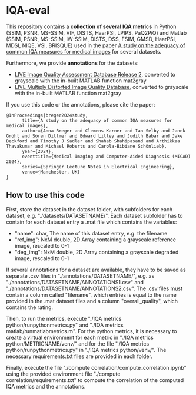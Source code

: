 # IQA-eval

This repository contains a **collection of several IQA metrics** in Python (SSIM, PSNR, MS-SSIM, VIF, DISTS, HaarPSI, LPIPS, PaQ2PiQ) and Matlab (SSIM, PSNR, MS-SSIM, IW-SSIM, DISTS, DSS, FSIM, GMSD, HaarPSI, MDSI, NIQE, VSI, BRISQUE) used in the paper [A study on the adequacy of common IQA measures for medical images](https://arxiv.org/abs/2405.19224) for several datasets.


Furthermore, we provide **annotations** for the datasets:
* [LIVE Image Quality Assessment Database Release 2](http://live.ece.utexas.edu/research/quality), converted to grayscale  with the in-built MATLAB function mat2gray
* [LIVE Multiply Distorted Image Quality Database](https://live.ece.utexas.edu/research/Quality/live_multidistortedimage.html), converted to grayscale  with the in-built MATLAB function mat2gray

If you use this code or the annotations, please cite the paper:
```
@InProceedings{breger2024study,
      title={A study on the adequacy of common IQA measures for medical images}, 
      author={Anna Breger and Clemens Karner and Ian Selby and Janek Gröhl and Sören Dittmer and Edward Lilley and Judith Babar and Jake Beckford and Timothy J Sadler and Shahab Shahipasand and Arthikkaa Thavakumar and Michael Roberts and Carola-Bibiane Schönlieb},
      year={2024},
      eventtitle={Medical Imaging and Computer-Aided Diagnosis (MICAD) 2024},
      series={Springer Lecture Notes in Electrical Engineering},
      venue={Manchester, UK}
}
```

## How to use this code

First, store the dataset in the dataset folder, with subfolders for each dataset, e.g. "./datasets/DATASETNAME/". Each dataset subfolder has to contain for each dataset entry a .mat file which contains the variables:
* "name": char, The name of this dataset entry, e.g. the filename
* "ref_img": NxM double,  2D Array containing a grayscale reference image, rescaled to 0-1
* "deg_img": NxM double,  2D Array containing a grayscale degraded image, rescaled to 0-1

If several annotations for a dataset are available, they have to be saved as separate .csv files in "./annotations/DATASETNAME/", e.g. as "./annotations/DATASETNAME/ANNOTATIONS1.csv" and "./annotations/DATASETNAME/ANNOTATIONS2.csv". The .csv files must contain a column called "filename", which entries is equal to the name provided in the .mat dataset files and a column "overall_quality", which contains the rating.

Then, to run the metrics, execute "./IQA metrics python/runpythonmetrics.py" and "./IQA metrics matlab/runmatlabmetrics.m". For the python metrics, it is necessary to create a virtual environment for each metric in  "./IQA metrics python/METRICNAME/venv/" and for the file "./IQA metrics python/runpythonmetrics.py" in "./IQA metrics python/venv/". The necessary requirements.txt files are provided in each folder.

Finally, execute the file "./compute correlation/compute_correlation.ipynb" using the provided environment file "./compute correlation/requirements.txt" to compute the correlation of the computed IQA metrics and the annotations.

